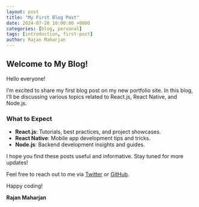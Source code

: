 ```yaml
---
layout: post
title: "My First Blog Post"
date: 2024-07-28 10:00:00 +0000
categories: [blog, personal]
tags: [introduction, first-post]
author: Rajan Maharjan
---
```


## Welcome to My Blog!

Hello everyone!

I’m excited to share my first blog post on my new portfolio site. In this blog, I’ll be discussing various topics related to React.js, React Native, and Node.js.

### What to Expect

- **React.js**: Tutorials, best practices, and project showcases.
- **React Native**: Mobile app development tips and tricks.
- **Node.js**: Backend development insights and guides.

I hope you find these posts useful and informative. Stay tuned for more updates!

Feel free to reach out to me via [Twitter](https://twitter.com/rajanmaharjn) or [GitHub](https://github.com/rajanjs).

Happy coding!

**Rajan Maharjan**
